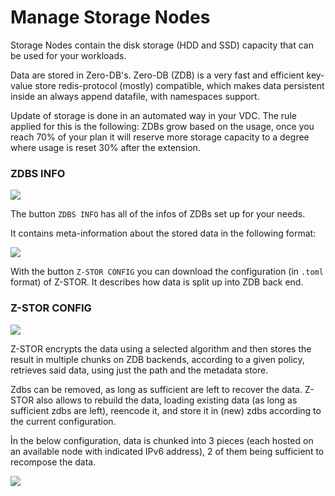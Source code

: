 # Manage Storage Nodes

Storage Nodes contain the disk storage (HDD and SSD) capacity that can be used for your workloads. 

Data are stored in Zero-DB's. Zero-DB (ZDB) is a very fast and efficient key-value store redis-protocol (mostly) compatible, which makes data persistent inside an always append datafile, with namespaces support.

Update of storage is done in an automated way in your VDC. 
The rule applied for this is the following: ZDBs grow based on the usage, once you reach 70% of your plan it will reserve more storage capacity to a degree where usage is reset 30% after the extension. 

### ZDBS INFO

![](cloud__evdc_k8s_storage_zdbs_button.png  )

The button `ZDBS INFO` has all of the infos of ZDBs set up for your needs. 

It contains meta-information about the stored data in the following format: 

![](cloud__evdc_k8s_storage_zdb.png  )

With the button `Z-STOR CONFIG` you can download the configuration (in `.toml` format) of Z-STOR. It describes how data is split up into ZDB back end. 

### Z-STOR CONFIG 

![](cloud__evdc_k8s_storage_zstor_config_button.png  )

Z-STOR encrypts the data using a selected algorithm and then stores the result in multiple chunks on ZDB backends, according to a given policy, retrieves said data, using just the path and the metadata store.

Zdbs can be removed, as long as sufficient are left to recover the data.
Z-STOR also allows to rebuild the data, loading existing data (as long as sufficient zdbs are left), reencode it, and store it in (new) zdbs according to the current configuration.

Ìn the below configuration, data is chunked into 3 pieces (each hosted on an available node with indicated IPv6 address), 2 of them being sufficient to recompose the data. 

![](cloud__evdc_k8s_storage_zstor_config2.png  )